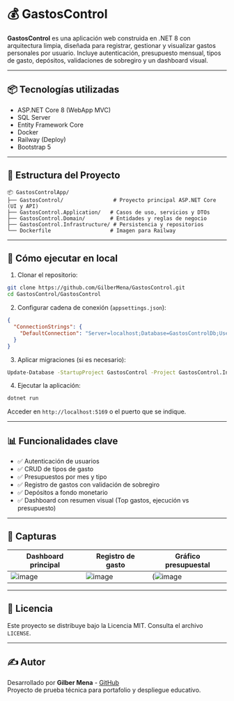 
# 💰 GastosControl

**GastosControl** es una aplicación web construida en .NET 8 con arquitectura limpia, diseñada para registrar, gestionar y visualizar gastos personales por usuario. Incluye autenticación, presupuesto mensual, tipos de gasto, depósitos, validaciones de sobregiro y un dashboard visual.

---

## 📦 Tecnologías utilizadas

- ASP.NET Core 8 (WebApp MVC)
- SQL Server
- Entity Framework Core
- Docker
- Railway (Deploy)
- Bootstrap 5

---

## 📁 Estructura del Proyecto

```
📦 GastosControlApp/
├── GastosControl/                # Proyecto principal ASP.NET Core (UI y API)
├── GastosControl.Application/   # Casos de uso, servicios y DTOs
├── GastosControl.Domain/        # Entidades y reglas de negocio
├── GastosControl.Infrastructure/ # Persistencia y repositorios
└── Dockerfile                   # Imagen para Railway
```

---

## 🚀 Cómo ejecutar en local

1. Clonar el repositorio:

```bash
git clone https://github.com/GilberMena/GastosControl.git
cd GastosControl/GastosControl
```

2. Configurar cadena de conexión (`appsettings.json`):

```json
{
  "ConnectionStrings": {
    "DefaultConnection": "Server=localhost;Database=GastosControlDb;User Id=sa;Password=yourStrong(!)Password;"
  }
}
```

3. Aplicar migraciones (si es necesario):

```bash
Update-Database -StartupProject GastosControl -Project GastosControl.Infrastructure
```

4. Ejecutar la aplicación:

```bash
dotnet run
```

Acceder en `http://localhost:5169` o el puerto que se indique.

---

## 📊 Funcionalidades clave

- ✅ Autenticación de usuarios
- ✅ CRUD de tipos de gasto
- ✅ Presupuestos por mes y tipo
- ✅ Registro de gastos con validación de sobregiro
- ✅ Depósitos a fondo monetario
- ✅ Dashboard con resumen visual (Top gastos, ejecución vs presupuesto)

---

## 🧪 Capturas

| Dashboard principal | Registro de gasto | Gráfico presupuestal |
|---------------------|-------------------|-----------------------|
| ![image](https://github.com/user-attachments/assets/712b2cbd-210e-4712-bbf6-38ed089cca9e)| ![image](https://github.com/user-attachments/assets/f4b30b46-adcd-42a0-8336-7f772d169ab1)| (![image](https://github.com/user-attachments/assets/87f0fd09-a17b-41ce-aba9-10e87cb28293)|

---

## 📄 Licencia

Este proyecto se distribuye bajo la Licencia MIT. Consulta el archivo `LICENSE`.

---

## ✍️ Autor

Desarrollado por **Gilber Mena** - [GitHub](https://github.com/GilberMena)  
Proyecto de prueba técnica para portafolio y despliegue educativo.

